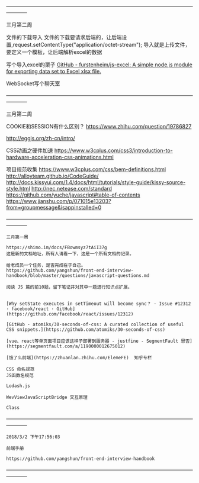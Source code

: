 ————————————————————————————————————————

三月第二周

文件的下载导入
文件的下载要请求后端的，让后端设置,request.setContentType("application/octet-stream");
导入就是上传文件，要定义一个模板，让后端解析excel的数据

写个导入excel的栗子
[GitHub - furstenheim/js-excel: A simple node.js module for exporting data set to Excel xlsx file.](https://github.com/furstenheim/js-excel)

WebSocket写个聊天室

————————————————————————————————————————

三月第二周

COOKIE和SESSION有什么区别？
https://www.zhihu.com/question/19786827

http://eggjs.org/zh-cn/intro/

CSS动画之硬件加速
https://www.w3cplus.com/css3/introduction-to-hardware-acceleration-css-animations.html

项目规范收集
https://www.w3cplus.com/css/bem-definitions.html
http://alloyteam.github.io/CodeGuide/
http://docs.kissyui.com/1.4/docs/html/tutorials/style-guide/kissy-source-style.html
http://nec.netease.com/standard
https://github.com/yuche/javascript#table-of-contents
https://www.jianshu.com/p/071015e13203?from=groupmessage&isappinstalled=0

————————————————————————————————————————

```
三月第一周

https://shimo.im/docs/FBowmsyz7tAiI37g 
这是新的文档地址，所有人请看一下，这是一个所有文档的记录。

给老成员一个任务，是否完成在于自己。
https://github.com/yangshun/front-end-interview-handbook/blob/master/questions/javascript-questions.md

阅读 JS 篇的前10题，留下笔记并对其中一题进行知识点扩展。


[Why setState executes in setTimeout will become sync？ · Issue #12312 · facebook/react · GitHub](https://github.com/facebook/react/issues/12312)

[GitHub - atomiks/30-seconds-of-css: A curated collection of useful CSS snippets.](https://github.com/atomiks/30-seconds-of-css)

[vue、react等单页面项目应该这样子部署到服务器 - justfine - SegmentFault 思否](https://segmentfault.com/a/1190000012675012)

[饿了么前端](https://zhuanlan.zhihu.com/ElemeFE)  知乎专栏

CSS 命名规范
JS函数名规范

Lodash.js

WevViewJavaScriptBridge 交互原理

Class
```
————————————————————————————————————————
```
2018/3/2 下午17:56:03

前端手册

https://github.com/yangshun/front-end-interview-handbook

```
————————————————————————————————————————
